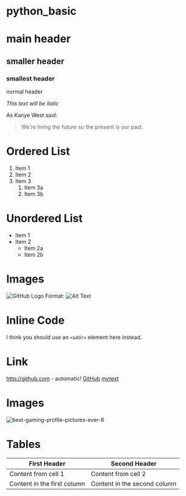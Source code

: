 # python_basic

# main header

## smaller header

### smallest header

normal header

*This text will be italic*

As Kanye West said:

> We're living the future so
> the present is our past.

# Ordered List
1. Item 1
1. Item 2
1. Item 3
   1. Item 3a
   1. Item 3b
   
# Unordered List

* Item 1
* Item 2
  * Item 2a
  * Item 2b
  
 # Images
 
  ![GitHub Logo](/images/logo.png)
Format: ![Alt Text](url)

# Inline Code

I think you should use an
`<addr>` element here instead.

# Link

http://github.com - automatic!
[GitHub](http://github.com)
[mytext](http://google.com)

# Images
![best-gaming-profile-pictures-ever-8](https://user-images.githubusercontent.com/63826419/103737492-4bc6c400-502d-11eb-95e5-389c84c15a18.jpg)

# Tables

First Header | Second Header
------------ | -------------
Content from cell 1 | Content from cell 2
Content in the first column | Content in the second column
